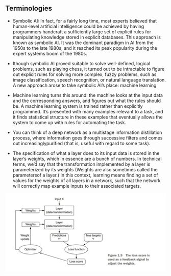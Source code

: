 ## Terminologies

- Symbolic AI:  In fact, for a fairly long time, most experts believed that human-level artificial intelligence could be achieved by having programmers handcraft a sufficiently large set of explicit rules for manipulating knowledge stored in explicit databases. This approach is known as symbolic AI. It was the dominant paradigm in AI from the 1950s to the late 1980s, and it reached its peak popularity during the expert systems boom of the 1980s.

- lthough symbolic AI proved suitable to solve well-defined, logical problems, such as playing chess, it turned out to be intractable to figure out explicit rules for solving more complex, fuzzy problems, such as image classification, speech recognition, or natural language translation. A new approach arose to take symbolic AI’s place: machine learning

- Machine learning turns this around: the machine looks at the input data and the corresponding answers, and figures out what the rules should be. A machine learning system is trained rather than explicitly programmed. It’s presented with many examples relevant to a task, and it finds statistical structure in these examples that eventually allows the system to come up with rules for automating the task.

- You can think of a deep network as a multistage information distillation process, where information goes through successive filters and comes out increasinglypurified (that is, useful with regard to some task).


- The specification of what a layer does to its input data is stored in the layer’s weights, which in essence are a bunch of numbers. In technical terms, we’d say that the transformation implemented by a layer is parameterized by its weights 
(Weights are also sometimes called the parametersof a layer.) In this context, learning means finding a set of values for the weights of all layers in a network, such that the network will correctly map example inputs to their associated targets.

![The loss score is used as a feedback signal to adjust wrights](./screenshots/lossscore.jpg)
